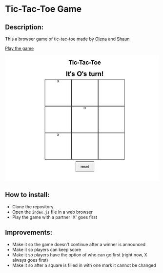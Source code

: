 # Tic-Tac-Toe Game

## Description:

This a browser game of tic-tac-toe made by [Olena](https://github.com/babussia) and [Shaun](https://github.com/ShaunMadziva)

[Play the game](https://shaunmadziva.github.io/tic-tac-toe/)

![insert an image](./assets/game.png "tic-tac-toe grid")

## How to install:

- Clone the repository
- Open the `index.js` file in a web browser
- Play the game with a partner 'X' goes first

## Improvements:

- Make it so the game doesn't continue after a winner is announced
- Make it so players can keep score
- Make it so players have the option of who can go first (right now, X always goes first)
- Make it so after a square is filled in with one mark it cannot be changed
